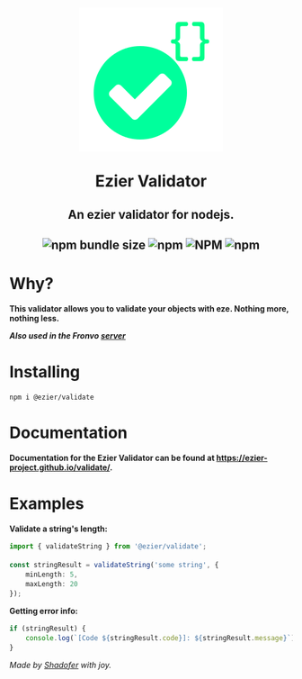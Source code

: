<h1 align='center'><img src='https://raw.githubusercontent.com/ezier-project/validate/master/images/validate.svg' alt='Ezier Validator logo'>

Ezier Validator</h1>

<h2 align='center'>An ezier validator for nodejs.</h2>

<h2 align='center'>

![npm bundle size](https://img.shields.io/bundlephobia/min/@ezier/validate?style=for-the-badge) ![npm](https://img.shields.io/npm/dm/@ezier/validate?style=for-the-badge) ![NPM](https://img.shields.io/npm/l/@ezier/validate?style=for-the-badge) ![npm](https://img.shields.io/npm/v/@ezier/validate?style=for-the-badge)

# Why?

**This validator allows you to validate your objects with eze.
Nothing more, nothing less.**

***Also used in the Fronvo [server](https://github.com/Fronvo/fronvo)***

# Installing

```
npm i @ezier/validate
```

# Documentation
**Documentation for the Ezier Validator can be found at https://ezier-project.github.io/validate/.**

# Examples

**Validate a string's length:**

```ts
import { validateString } from '@ezier/validate';

const stringResult = validateString('some string', {
    minLength: 5,
    maxLength: 20
});
```

**Getting error info:**

```ts
if (stringResult) {
    console.log(`[Code ${stringResult.code}]: ${stringResult.message}`);
}
```

<i>Made by [Shadofer](https://github.com/shadofer) with joy.</i>
